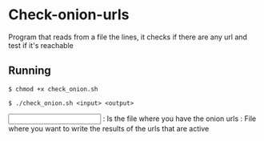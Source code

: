# Check-onion-urls
Program that reads from a file the lines, it checks if there are any url and test if it's reachable

## Running
```$ chmod +x check_onion.sh```

```$ ./check_onion.sh <input> <output>```

<input>  : Is the file where you have the onion urls
<output> : File where you want to write the results of the urls that are active
